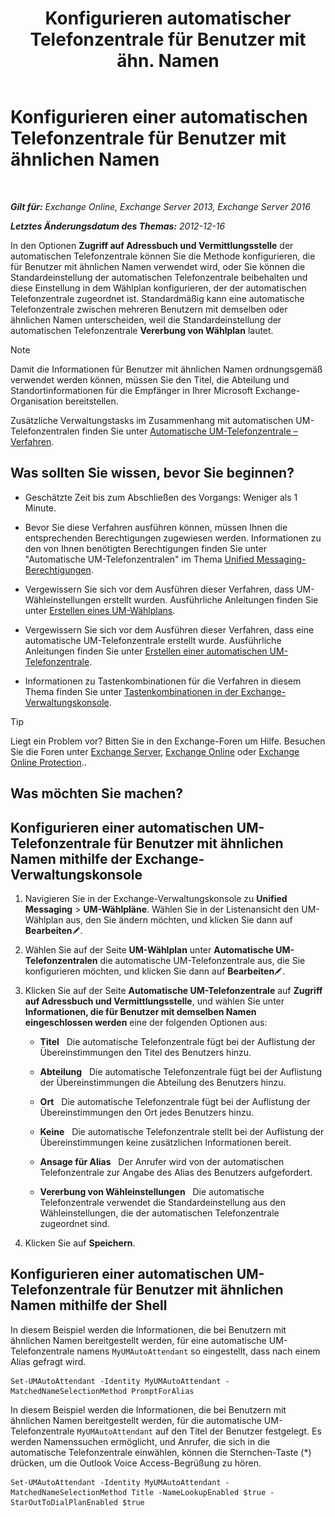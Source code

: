 ﻿---
title: 'Konfigurieren automatischer Telefonzentrale für Benutzer mit ähn. Namen'
TOCTitle: Konfigurieren einer automatischen Telefonzentrale für Benutzer mit ähnlichen Namen
ms:assetid: 2e7318a0-67f9-4d7b-8300-5f0ef77656a8
ms:mtpsurl: https://technet.microsoft.com/de-de/library/Aa997135(v=EXCHG.150)
ms:contentKeyID: 52062682
ms.date: 05/23/2018
mtps_version: v=EXCHG.150
ms.translationtype: MT
---

# Konfigurieren einer automatischen Telefonzentrale für Benutzer mit ähnlichen Namen

 

_**Gilt für:** Exchange Online, Exchange Server 2013, Exchange Server 2016_

_**Letztes Änderungsdatum des Themas:** 2012-12-16_

In den Optionen **Zugriff auf Adressbuch und Vermittlungsstelle** der automatischen Telefonzentrale können Sie die Methode konfigurieren, die für Benutzer mit ähnlichen Namen verwendet wird, oder Sie können die Standardeinstellung der automatischen Telefonzentrale beibehalten und diese Einstellung in dem Wählplan konfigurieren, der der automatischen Telefonzentrale zugeordnet ist. Standardmäßig kann eine automatische Telefonzentrale zwischen mehreren Benutzern mit demselben oder ähnlichen Namen unterscheiden, weil die Standardeinstellung der automatischen Telefonzentrale **Vererbung von Wählplan** lautet.


> [!NOTE]
> Damit die Informationen für Benutzer mit ähnlichen Namen ordnungsgemäß verwendet werden können, müssen Sie den Titel, die Abteilung und Standortinformationen für die Empfänger in Ihrer Microsoft Exchange-Organisation bereitstellen.



Zusätzliche Verwaltungstasks im Zusammenhang mit automatischen UM-Telefonzentralen finden Sie unter [Automatische UM-Telefonzentrale – Verfahren](https://technet.microsoft.com/de-de/library/JJ822155(v=EXCHG.150)).

## Was sollten Sie wissen, bevor Sie beginnen?

  - Geschätzte Zeit bis zum Abschließen des Vorgangs: Weniger als 1 Minute.

  - Bevor Sie diese Verfahren ausführen können, müssen Ihnen die entsprechenden Berechtigungen zugewiesen werden. Informationen zu den von Ihnen benötigten Berechtigungen finden Sie unter "Automatische UM-Telefonzentralen" im Thema [Unified Messaging-Berechtigungen](unified-messaging-permissions-exchange-2013-help.md).

  - Vergewissern Sie sich vor dem Ausführen dieser Verfahren, dass UM-Wähleinstellungen erstellt wurden. Ausführliche Anleitungen finden Sie unter [Erstellen eines UM-Wählplans](https://technet.microsoft.com/de-de/library/Bb123819(v=EXCHG.150)).

  - Vergewissern Sie sich vor dem Ausführen dieser Verfahren, dass eine automatische UM-Telefonzentrale erstellt wurde. Ausführliche Anleitungen finden Sie unter [Erstellen einer automatischen UM-Telefonzentrale](https://technet.microsoft.com/de-de/library/Aa998875(v=EXCHG.150)).

  - Informationen zu Tastenkombinationen für die Verfahren in diesem Thema finden Sie unter [Tastenkombinationen in der Exchange-Verwaltungskonsole](keyboard-shortcuts-in-the-exchange-admin-center-exchange-online-protection-help.md).


> [!TIP]
> Liegt ein Problem vor? Bitten Sie in den Exchange-Foren um Hilfe. Besuchen Sie die Foren unter <A href="https://go.microsoft.com/fwlink/p/?linkid=60612">Exchange Server</A>, <A href="https://go.microsoft.com/fwlink/p/?linkid=267542">Exchange Online</A> oder <A href="https://go.microsoft.com/fwlink/p/?linkid=285351">Exchange Online Protection</A>..



## Was möchten Sie machen?

## Konfigurieren einer automatischen UM-Telefonzentrale für Benutzer mit ähnlichen Namen mithilfe der Exchange-Verwaltungskonsole

1.  Navigieren Sie in der Exchange-Verwaltungskonsole zu **Unified Messaging** \> **UM-Wählpläne**. Wählen Sie in der Listenansicht den UM-Wählplan aus, den Sie ändern möchten, und klicken Sie dann auf **Bearbeiten**![Bearbeitungssymbol](images/Bb124582.6f53ccb2-1f13-4c02-bea0-30690e6ea71d(EXCHG.150).gif "Bearbeitungssymbol").

2.  Wählen Sie auf der Seite **UM-Wählplan** unter **Automatische UM-Telefonzentralen** die automatische UM-Telefonzentrale aus, die Sie konfigurieren möchten, und klicken Sie dann auf **Bearbeiten**![Bearbeitungssymbol](images/Bb124582.6f53ccb2-1f13-4c02-bea0-30690e6ea71d(EXCHG.150).gif "Bearbeitungssymbol").

3.  Klicken Sie auf der Seite **Automatische UM-Telefonzentrale** auf **Zugriff auf Adressbuch und Vermittlungsstelle**, und wählen Sie unter **Informationen, die für Benutzer mit demselben Namen eingeschlossen werden** eine der folgenden Optionen aus:
    
      - **Titel**   Die automatische Telefonzentrale fügt bei der Auflistung der Übereinstimmungen den Titel des Benutzers hinzu.
    
      - **Abteilung**   Die automatische Telefonzentrale fügt bei der Auflistung der Übereinstimmungen die Abteilung des Benutzers hinzu.
    
      - **Ort**   Die automatische Telefonzentrale fügt bei der Auflistung der Übereinstimmungen den Ort jedes Benutzers hinzu.
    
      - **Keine**   Die automatische Telefonzentrale stellt bei der Auflistung der Übereinstimmungen keine zusätzlichen Informationen bereit.
    
      - **Ansage für Alias**   Der Anrufer wird von der automatischen Telefonzentrale zur Angabe des Alias des Benutzers aufgefordert.
    
      - **Vererbung von Wähleinstellungen**   Die automatische Telefonzentrale verwendet die Standardeinstellung aus den Wähleinstellungen, die der automatischen Telefonzentrale zugeordnet sind.

4.  Klicken Sie auf **Speichern**.

## Konfigurieren einer automatischen UM-Telefonzentrale für Benutzer mit ähnlichen Namen mithilfe der Shell

In diesem Beispiel werden die Informationen, die bei Benutzern mit ähnlichen Namen bereitgestellt werden, für eine automatische UM-Telefonzentrale namens `MyUMAutoAttendant` so eingestellt, dass nach einem Alias gefragt wird.

    Set-UMAutoAttendant -Identity MyUMAutoAttendant -MatchedNameSelectionMethod PromptForAlias

In diesem Beispiel werden die Informationen, die bei Benutzern mit ähnlichen Namen bereitgestellt werden, für die automatische UM-Telefonzentrale `MyUMAutoAttendant` auf den Titel der Benutzer festgelegt. Es werden Namenssuchen ermöglicht, und Anrufer, die sich in die automatische Telefonzentrale einwählen, können die Sternchen-Taste (\*) drücken, um die Outlook Voice Access-Begrüßung zu hören.

    Set-UMAutoAttendant -Identity MyUMAutoAttendant -MatchedNameSelectionMethod Title -NameLookupEnabled $true -StarOutToDialPlanEnabled $true

